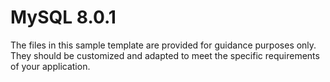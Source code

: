 # MySQL 8.0.1
The files in this sample template are provided for guidance purposes only. They should be customized and adapted to meet the specific requirements of your application.
